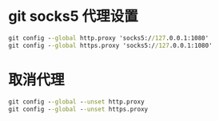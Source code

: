 # git socks5 代理设置

```cmd
git config --global http.proxy 'socks5://127.0.0.1:1080'
git config --global https.proxy 'socks5://127.0.0.1:1080'
```

# 取消代理

```cmd
git config --global --unset http.proxy
git config --global --unset https.proxy
```